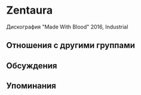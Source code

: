 # Zentaura

Дискография
"Made With Blood" 2016, Industrial

## Отношения с другими группами


## Обсуждения


## Упоминания

